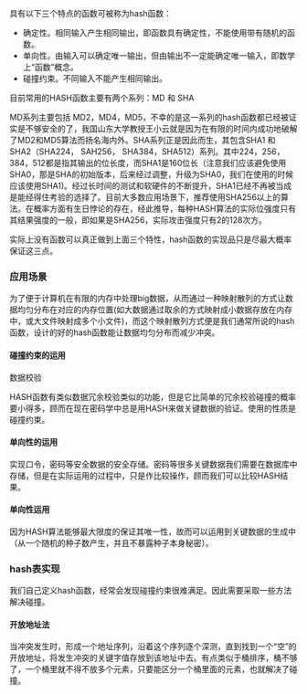 具有以下三个特点的函数可被称为hash函数：

- 确定性。相同输入产生相同输出，即函数具有确定性，不能使用带有随机的函数。
- 单向性。由输入可以确定唯一输出，但由输出不一定能确定唯一输入，即数学上“函数”概念。
- 碰撞约束。不同输入不能产生相同输出。

目前常用的HASH函数主要有两个系列：MD 和 SHA

MD系列主要包括 MD2，MD4，MD5，不幸的是这一系列的hash函数都已经被证实是不够安全的了，我国山东大学教授王小云就是因为在有限的时间内成功地破解了MD2和MD5算法而扬名海内外。SHA系列正是因此而生，其包含SHA1 和 SHA2（SHA224， SAH256， SHA384，SHA512）系列。其中224，256，384，512都是指其输出的位长度，而SHA1是160位长（注意我们应该避免使用SHA0，那是SHA的初始版本，后来经过调整，升级为SHA0，我们在使用的时候应该使用SHA1)。经过长时间的测试和软硬件的不断提升，SHA1已经不再被当成是能经得住考验的选择了。目前大多数应用场景下，推荐使用SHA256以上的算法。在概率方面有生日悖论的存在，经此推导，每种HASH算法的实际位强度只有其结果强度的一般，即如果是SHA256，实际攻击强度只有2的128次方。

实际上没有函数可以真正做到上面三个特性，hash函数的实现品只是尽最大概率保证这三点。

### 应用场景

为了便于计算机在有限的内存中处理big数据，从而通过一种映射散列的方式让数据均匀分布在对应的内存位置(如大数据通过取余的方式映射成小数据存放在内存中，或大文件映射成多个小文件)，而这个映射散列方式便是我们通常所说的hash函数，设计的好的hash函数能让数据均匀分布而减少冲突。

#### 碰撞约束的运用

数据校验

HASH函数有类似数据冗余校验类似的功能，但是它比简单的冗余校验碰撞的概率要小得多，顾而在现在密码学中总是用HASH来做关键数据的验证。使用的性质是碰撞约束。

#### 单向性的运用

实现口令，密码等安全数据的安全存储。密码等很多关键数据我们需要在数据库中存储，但是在实际运用的过程中，只是作比较操作，顾而我们可以比较HASH结果。

#### 单向性运用

因为HASH算法能够最大限度的保证其唯一性，故而可以运用到关键数据的生成中（从一个随机的种子数产生，并且不暴露种子本身秘密）。


### hash表实现

我们自己定义hash函数，经常会发现碰撞约束很难满足。因此需要采取一些方法解决碰撞。

#### 开放地址法

当冲突发生时，形成一个地址序列，沿着这个序列逐个深测，直到找到一个“空”的开放地址，将发生冲突的关键字值存放到该地址中去。有点类似于桶排序，桶不够了，一个桶里就不得不放多个元素，只要能区分一个桶里面的元素，也就解决了碰撞。